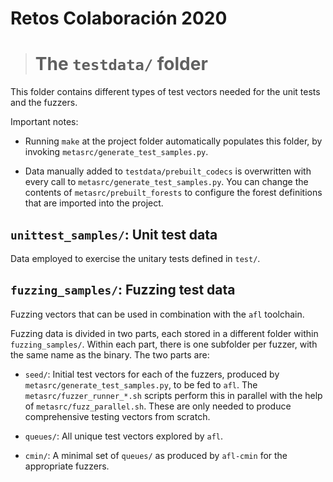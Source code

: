 # Retos Colaboración 2020

> # The `testdata/` folder

This folder contains different types of test vectors needed for the unit tests
and the fuzzers.

Important notes:

- Running `make` at the project folder automatically populates this folder, by
  invoking `metasrc/generate_test_samples.py`.

- Data manually added to `testdata/prebuilt_codecs` is overwritten with every
  call to `metasrc/generate_test_samples.py`. You can change the contents
  of `metasrc/prebuilt_forests`
  to configure the forest definitions that are imported into the project.

## `unittest_samples/`: Unit test data

Data employed to exercise the unitary tests defined in `test/`.

## `fuzzing_samples/`: Fuzzing test data

Fuzzing vectors that can be used in combination with the `afl` toolchain.

Fuzzing data is divided in two parts, each stored in a different folder within
`fuzzing_samples/`. Within each part, there is one subfolder per fuzzer, with
the same name as the binary. The two parts are:

- `seed/`: Initial test vectors for each of the fuzzers, produced by
  `metasrc/generate_test_samples.py`, to be fed to `afl`. The
  `metasrc/fuzzer_runner_*.sh` scripts perform this in parallel with the help
  of `metasrc/fuzz_parallel.sh`. These are only needed to produce comprehensive
  testing vectors from scratch.

- `queues/`: All unique test vectors explored by `afl`.

- `cmin/`: A minimal set of `queues/` as produced by `afl-cmin` for the
  appropriate fuzzers.
 

